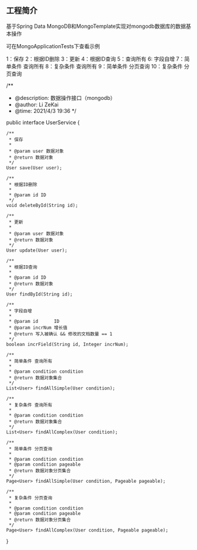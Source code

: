 ## 工程简介
基于Spring Data MongoDB和MongoTemplate实现对mongodb数据库的数据基本操作

可在MongoApplicationTests下查看示例

1：保存
2：根据ID删除
3：更新
4：根据ID查询
5：查询所有
6: 字段自增
7：简单条件 查询所有
8：复杂条件 查询所有
9：简单条件 分页查询
10：复杂条件 分页查询

/**
 * @description: 数据操作接口（mongodb）
 * @author: Li ZeKai
 * @time: 2021/4/3 19:36
 */

public interface UserService {

    /**
     * 保存
     *
     * @param user 数据对象
     * @return 数据对象
     */
    User save(User user);

    /**
     * 根据ID删除
     *
     * @param id ID
     */
    void deleteById(String id);

    /**
     * 更新
     *
     * @param user 数据对象
     * @return 数据对象
     */
    User update(User user);

    /**
     * 根据ID查询
     *
     * @param id ID
     * @return 数据对象
     */
    User findById(String id);

    /**
     * 字段自增
     *
     * @param id      ID
     * @param incrNum 增长值
     * @return 写入被确认 && 修改的文档数量 == 1
     */
    boolean incrField(String id, Integer incrNum);

    /**
     * 简单条件 查询所有
     *
     * @param condition condition
     * @return 数据对象集合
     */
    List<User> findAllSimple(User condition);

    /**
     * 复杂条件 查询所有
     *
     * @param condition condition
     * @return 数据对象集合
     */
    List<User> findAllComplex(User condition);

    /**
     * 简单条件 分页查询
     *
     * @param condition condition
     * @param condition pageable
     * @return 数据对象分页集合
     */
    Page<User> findAllSimple(User condition, Pageable pageable);

    /**
     * 复杂条件 分页查询
     *
     * @param condition condition
     * @param condition pageable
     * @return 数据对象分页集合
     */
    Page<User> findAllComplex(User condition, Pageable pageable);
}
